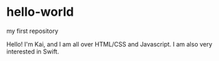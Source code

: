 # hello-world
my first repository


Hello! I'm Kai, and I am all over HTML/CSS and Javascript. I am also very interested in Swift.
